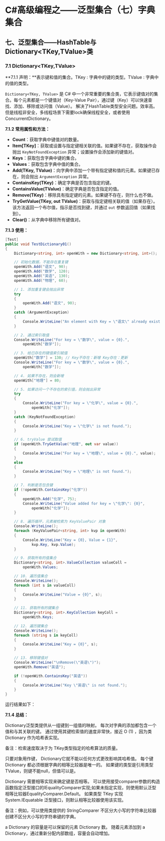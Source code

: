 # C#高级编程之——泛型集合（七）字典集合

## 七、泛型集合——HashTable与Dictionary<TKey,TValue>类

### 7.1 Dictionary<TKey,TValue>

**7.1.1 声明：**表示键和值的集合。TKey : 字典中的键的类型。TValue : 字典中的值的类型。

`Dictionary<TKey, TValue>` 是 C# 中一个非常重要的集合类，它表示键值对的集合。每个元素都是一个键值对（Key-Value Pair），通过键（Key）可以快速查找、添加、移除或访问值（Value）。
解决了HashTable类型安全问题。效率高。但是线程非安全，多线程场景下需要lock确保线程安全，或者使用ConcurrentDictionary。

**7.1.2 常用属性和方法：**

- **Count**：获取字典中键值对的数量。
- **Item[TKey]**：获取或设置与指定键相关联的值。如果键不存在，获取操作会抛出 `KeyNotFoundException` 异常；设置操作会添加新的键值对。
- **Keys**：获取包含字典中键的集合。
- **Values**：获取包含字典中值的集合。
- **Add(TKey, TValue)**：向字典中添加一个带有指定键和值的元素。如果键已存在，则会抛出 `ArgumentException` 异常。
- **ContainsKey(TKey)**：确定字典是否包含指定的键。
- **ContainsValue(TValue)**：确定字典是否包含指定的值。
- **Remove(TKey)**：移除具有指定键的元素。如果键不存在，则什么也不做。
- **TryGetValue(TKey, out TValue)**：获取与指定键相关联的值（如果存在）。该方法返回一个布尔值，指示是否找到键，并通过 `out` 参数返回值（如果找到）。
- **Clear()**：从字典中移除所有键值对。

**7.1.3 使用：**

```csharp
[Test]
public void TestDictionary01()
{
    Dictionary<string, int> openWith = new Dictionary<string, int>();

    // 初始化数据，不能存在重复键
    openWith.Add("语文", 90);
    openWith.Add("数学", 120);
    openWith.Add("英语", 130);
    openWith.Add("物理", 60);

    // 1. 添加重复键会抛出异常
    try
    {
        openWith.Add("语文", 90);
    }
    catch (ArgumentException)
    {
        Console.WriteLine("An element with Key = \"语文\" already exists.");
    }

    // 2. 通过索引取值
    Console.WriteLine("For key = \"数学\", value = {0}.",
        openWith["数学"]);

    // 3. 给已存在的键值索引赋值
    openWith["数学"] = 130; // Key不存在：新增 Key存在：更新
    Console.WriteLine("For key = \"数学\", value = {0}.",
        openWith["数学"]);

    // 4. 如果不存在，则会新增
    openWith["地理"] = 80;

    // 5. 如果访问一个不存在的索引值，则会抛出异常
    try
    {
        Console.WriteLine("For key = \"化学\", value = {0}.",
            openWith["化学"]);
    }
    catch (KeyNotFoundException)
    {
        Console.WriteLine("Key = \"化学\" is not found.");
    }

    // 6. tryValue 尝试取值
    if (openWith.TryGetValue("地理", out var value))
    {
        Console.WriteLine("For key = \"地理\", value = {0}.", value);
    }
    else
    {
        Console.WriteLine("Key = \"地理\" is not found.");
    }

    // 7. 判断是否包含键
    if (!openWith.ContainsKey("化学"))
    {
        openWith.Add("化学", 75);
        Console.WriteLine("Value added for key = \"化学\": {0}",
            openWith["化学"]);
    }

    // 8. 遍历循环，元素被检索为 KeyValuePair 对象
    Console.WriteLine();
    foreach (KeyValuePair<string, int> kvp in openWith)
    {
        Console.WriteLine("Key = {0}, Value = {1}",
            kvp.Key, kvp.Value);
    }

    // 9. 获取所有的值集合
    Dictionary<string, int>.ValueCollection valueColl =
        openWith.Values;

    // 10. 遍历值集合
    Console.WriteLine();
    foreach (int s in valueColl)
    {
        Console.WriteLine("Value = {0}", s);
    }

    // 11. 获取所有的键集合
    Dictionary<string, int>.KeyCollection keyColl =
        openWith.Keys;

    // 12. 遍历键集合
    Console.WriteLine();
    foreach (string s in keyColl)
    {
        Console.WriteLine("Key = {0}", s);
    }

    // 13. 移除键值对
    Console.WriteLine("\nRemove(\"英语\")");
    openWith.Remove("英语");

    if (!openWith.ContainsKey("英语"))
    {
        Console.WriteLine("Key \"英语\" is not found.");
    }
}
```

运行结果如下：

**7.1.4 总结：**

Dictionary泛型类提供从一组键到一组值的映射。 每次对字典的添加都包含一个值和与其关联的键。 通过使用其键检索值的速度非常快，接近 O (1) ，因为类 Dictionary 作为哈希表实现。

备注：检索速度取决于为 TKey类型指定的哈希算法的质量。

只要对象用作键， Dictionary它就不能以任何方式更改影响其哈希值。 每个键 Dictionary 都必须根据字典的相等比较器是唯一的。 如果键的类型是引用类型TValue，则键不能null，但值可以是。

Dictionary 需要相等实现来确定键是否相等。 可以使用接受comparer参数的构造函数指定泛型接口的IEqualityComparer实现;如果未指定实现，则使用默认泛型相等比较器EqualityComparer.Default。 如果类型 TKey 实现 System.IEquatable 泛型接口，则默认相等比较器使用该实现。

备注：例如，可以使用类提供的 StringComparer 不区分大小写的字符串比较器创建不区分大小写的字符串键的字典。

a Dictionary 的容量是可以保留的元素 Dictionary 数。 随着元素添加到 a Dictionary，通过重新分配内部数组，容量会自动增加。
